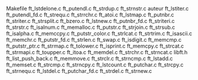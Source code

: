Makefile            ft_lstdelone.c      ft_putendl.c        ft_strdup.c         ft_strnstr.c
auteur              ft_lstiter.c        ft_putendl_fd.c     ft_strequ.c         ft_strrchr.c
ft_atoi.c           ft_lstmap.c         ft_putnbr.c         ft_striter.c        ft_strsplit.c
ft_bzero.c          ft_lstnew.c         ft_putnbr_fd.c      ft_striteri.c       ft_strstr.c
ft_isalnum.c        ft_memalloc.c       ft_putstr.c         ft_strjoin.c        ft_strsub.c
ft_isalpha.c        ft_memccpy.c        ft_putstr_color.c   ft_strlcat.c        ft_strtrim.c
ft_isascii.c        ft_memchr.c         ft_putstr_fd.c      ft_strlen.c         ft_swap.c
ft_isdigit.c        ft_memcmp.c         ft_putstr_ptr.c     ft_strmap.c         ft_tolower.c
ft_isprint.c        ft_memcpy.c         ft_strcat.c         ft_strmapi.c        ft_toupper.c
ft_itoa.c           ft_memdel.c         ft_strchr.c         ft_strncat.c        libft.h
ft_list_push_back.c ft_memmove.c        ft_strclr.c         ft_strncmp.c
ft_lstadd.c         ft_memset.c         ft_strcmp.c         ft_strncpy.c
ft_lstcount.c       ft_putchar.c        ft_strcpy.c         ft_strnequ.c
ft_lstdel.c         ft_putchar_fd.c     ft_strdel.c         ft_strnew.c
